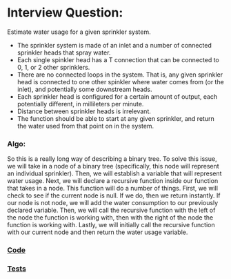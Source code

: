 # Interview Question:

Estimate water usage for a given sprinkler system.

- The sprinkler system is made of an inlet and a number of connected sprinkler heads that spray water.
- Each single spinkler head has a T connection that can be connected to 0, 1, or 2 other sprinklers.
- There are no connected loops in the system. That is, any given sprinkler head is connected to one other spinkler where water comes from (or the inlet), and potentially some downstream heads.
- Each sprinkler head is configured for a certain amount of output, each potentially different, in millileters per minute.
- Distance between sprinkler heads is irrelevant.
- The function should be able to start at any given sprinkler, and return the water used from that point on in the system.

### Algo:

So this is a really long way of describing a binary tree. To solve this issue, we will take in a node of a binary tree (specifically, this node will represent an individual sprinkler). Then, we will establish a variable that will represent water usage. Next, we will declare a recursive function inside our function that takes in a node. This function will do a number of things. First, we will check to see if the current node is null. If we do, then we return instantly. If our node is not node, we will add the water consumption to our previously declared variable. Then, we will call the recursive function with the left of the node the function is working with, then with the right of the node the function is working with. Lastly, we will initially call the recursive function with our current node and then return the water usage variable.

### [Code](./sprinkler-system.js)

### [Tests](../../__tests__/test-sprinkler-system.js)
